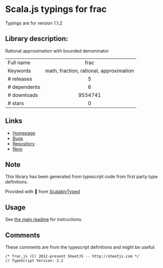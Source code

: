 
# Scala.js typings for frac

Typings are for version 1.1.2

## Library description:
Rational approximation with bounded denominator

|                    |                 |
| ------------------ | :-------------: |
| Full name          | frac |
| Keywords           | math, fraction, rational, approximation |
| # releases         | 5 |
| # dependents       | 6 |
| # downloads        | 9554741 |
| # stars            | 0 |

## Links
- [Homepage](http://sheetjs.com/opensource)
- [Bugs](https://github.com/SheetJS/frac/issues)
- [Repository](https://github.com/SheetJS/frac)
- [Npm](https://www.npmjs.com/package/frac)
    


## Note
This library has been generated from typescript code from first party type definitions.

Provided with :purple_heart: from [ScalablyTyped](https://github.com/oyvindberg/ScalablyTyped)

## Usage
See [the main readme](../../readme.md) for instructions.

## Comments

These comments are from the typescript definitions and might be useful:
```
/* frac.js (C) 2012-present SheetJS -- http://sheetjs.com */
// TypeScript Version: 2.2

```

